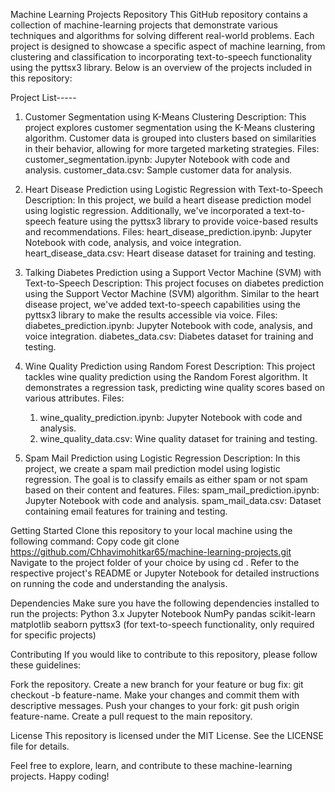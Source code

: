 Machine Learning Projects Repository
This GitHub repository contains a collection of machine-learning projects that demonstrate various techniques and algorithms for solving different real-world problems. Each project is designed to showcase a specific aspect of machine learning, from clustering and classification to incorporating text-to-speech functionality using the pyttsx3 library. Below is an overview of the projects included in this repository:

Project List-----
1. Customer Segmentation using K-Means Clustering
Description: This project explores customer segmentation using the K-Means clustering algorithm.
Customer data is grouped into clusters based on similarities in their behavior, allowing for more targeted marketing strategies.
Files:
      customer_segmentation.ipynb: Jupyter Notebook with code and analysis.
      customer_data.csv: Sample customer data for analysis.

3. Heart Disease Prediction using Logistic Regression with Text-to-Speech
Description: In this project, we build a heart disease prediction model using logistic regression. Additionally, we've incorporated a text-to-speech feature using the pyttsx3 library to provide voice-based results and recommendations.
Files:
     heart_disease_prediction.ipynb: Jupyter Notebook with code, analysis, and voice integration.
     heart_disease_data.csv: Heart disease dataset for training and testing.


4. Talking Diabetes Prediction using a Support Vector Machine (SVM) with Text-to-Speech
Description: This project focuses on diabetes prediction using the Support Vector Machine (SVM) algorithm. Similar to the heart disease project, we've added text-to-speech capabilities using the pyttsx3 library to make the results accessible via voice.
Files:
     diabetes_prediction.ipynb: Jupyter Notebook with code, analysis, and voice integration.
     diabetes_data.csv: Diabetes dataset for training and testing.


5. Wine Quality Prediction using Random Forest
Description: This project tackles wine quality prediction using the Random Forest algorithm. It demonstrates a regression task, predicting wine quality scores based on various attributes.
Files:
    1. wine_quality_prediction.ipynb: Jupyter Notebook with code and analysis.
    2. wine_quality_data.csv: Wine quality dataset for training and testing.


6. Spam Mail Prediction using Logistic Regression
Description: In this project, we create a spam mail prediction model using logistic regression. The goal is to classify emails as either spam or not spam based on their content and features.
Files:
     spam_mail_prediction.ipynb: Jupyter Notebook with code and analysis.
     spam_mail_data.csv: Dataset containing email features for training and testing.


Getting Started
Clone this repository to your local machine using the following command:
Copy code
git clone https://github.com/Chhavimohitkar65/machine-learning-projects.git
Navigate to the project folder of your choice by using  cd <project-name>.
Refer to the respective project's README or Jupyter Notebook for detailed instructions on running the code and understanding the analysis.

Dependencies
Make sure you have the following dependencies installed to run the projects:
Python 3.x
Jupyter Notebook
NumPy
pandas
scikit-learn
matplotlib
seaborn
pyttsx3 (for text-to-speech functionality, only required for specific projects)


Contributing
If you would like to contribute to this repository, please follow these guidelines:

Fork the repository.
Create a new branch for your feature or bug fix: git checkout -b feature-name.
Make your changes and commit them with descriptive messages.
Push your changes to your fork: git push origin feature-name.
Create a pull request to the main repository.

License
This repository is licensed under the MIT License. See the LICENSE file for details.

Feel free to explore, learn, and contribute to these machine-learning projects. Happy coding!






